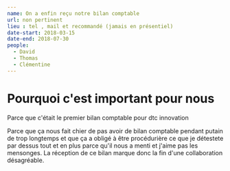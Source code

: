 ```yaml
---
name: On a enfin reçu notre bilan comptable
url: non pertinent
lieu : tel , mail et recommandé (jamais en présentiel)
date-start: 2018-03-15
date-end: 2018-07-30
people:
  - David
  - Thomas
  - Clémentine
---
```


# Pourquoi c'est important pour nous

Parce que c'était le premier bilan comptable pour dtc innovation 

Parce que ça nous fait chier de pas avoir de bilan comptable pendant putain de trop longtemps et que ça a obligé à être       procédurière ce que je détestete par dessus tout et en plus parce qu'il nous a menti et j'aime pas les mensonges. La  réception de ce bilan marque donc la fin d'une collaboration désagréable. 
